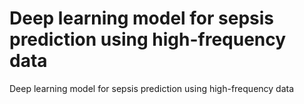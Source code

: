 # Deep learning model for sepsis prediction using high-frequency data
Deep learning model for sepsis prediction using high-frequency data
